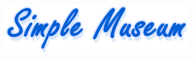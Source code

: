 <!--suppress HtmlDeprecatedAttribute-->
<div align="center">
    <a href=""><img src="./.media/logo.png" alt="Simple Museum"></a>
</div>